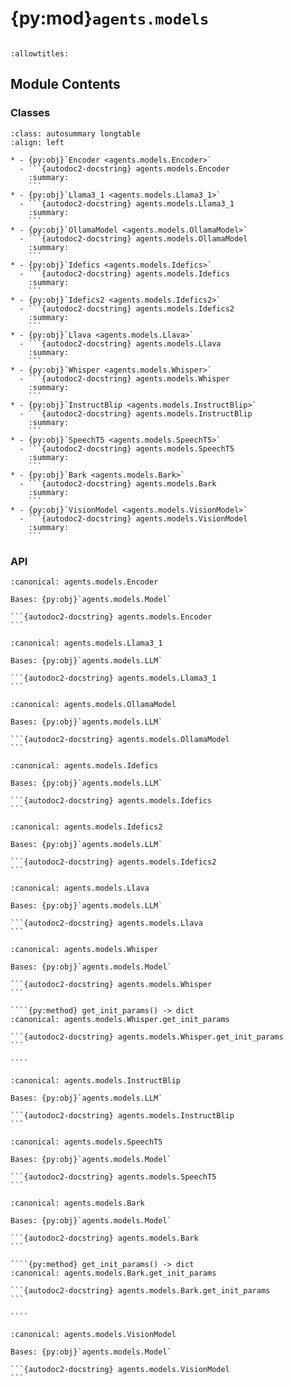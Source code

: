 # {py:mod}`agents.models`

```{py:module} agents.models
```

```{autodoc2-docstring} agents.models
:allowtitles:
```

## Module Contents

### Classes

````{list-table}
:class: autosummary longtable
:align: left

* - {py:obj}`Encoder <agents.models.Encoder>`
  - ```{autodoc2-docstring} agents.models.Encoder
    :summary:
    ```
* - {py:obj}`Llama3_1 <agents.models.Llama3_1>`
  - ```{autodoc2-docstring} agents.models.Llama3_1
    :summary:
    ```
* - {py:obj}`OllamaModel <agents.models.OllamaModel>`
  - ```{autodoc2-docstring} agents.models.OllamaModel
    :summary:
    ```
* - {py:obj}`Idefics <agents.models.Idefics>`
  - ```{autodoc2-docstring} agents.models.Idefics
    :summary:
    ```
* - {py:obj}`Idefics2 <agents.models.Idefics2>`
  - ```{autodoc2-docstring} agents.models.Idefics2
    :summary:
    ```
* - {py:obj}`Llava <agents.models.Llava>`
  - ```{autodoc2-docstring} agents.models.Llava
    :summary:
    ```
* - {py:obj}`Whisper <agents.models.Whisper>`
  - ```{autodoc2-docstring} agents.models.Whisper
    :summary:
    ```
* - {py:obj}`InstructBlip <agents.models.InstructBlip>`
  - ```{autodoc2-docstring} agents.models.InstructBlip
    :summary:
    ```
* - {py:obj}`SpeechT5 <agents.models.SpeechT5>`
  - ```{autodoc2-docstring} agents.models.SpeechT5
    :summary:
    ```
* - {py:obj}`Bark <agents.models.Bark>`
  - ```{autodoc2-docstring} agents.models.Bark
    :summary:
    ```
* - {py:obj}`VisionModel <agents.models.VisionModel>`
  - ```{autodoc2-docstring} agents.models.VisionModel
    :summary:
    ```
````

### API

````{py:class} Encoder
:canonical: agents.models.Encoder

Bases: {py:obj}`agents.models.Model`

```{autodoc2-docstring} agents.models.Encoder
```

````

````{py:class} Llama3_1
:canonical: agents.models.Llama3_1

Bases: {py:obj}`agents.models.LLM`

```{autodoc2-docstring} agents.models.Llama3_1
```

````

````{py:class} OllamaModel
:canonical: agents.models.OllamaModel

Bases: {py:obj}`agents.models.LLM`

```{autodoc2-docstring} agents.models.OllamaModel
```

````

````{py:class} Idefics
:canonical: agents.models.Idefics

Bases: {py:obj}`agents.models.LLM`

```{autodoc2-docstring} agents.models.Idefics
```

````

````{py:class} Idefics2
:canonical: agents.models.Idefics2

Bases: {py:obj}`agents.models.LLM`

```{autodoc2-docstring} agents.models.Idefics2
```

````

````{py:class} Llava
:canonical: agents.models.Llava

Bases: {py:obj}`agents.models.LLM`

```{autodoc2-docstring} agents.models.Llava
```

````

`````{py:class} Whisper
:canonical: agents.models.Whisper

Bases: {py:obj}`agents.models.Model`

```{autodoc2-docstring} agents.models.Whisper
```

````{py:method} get_init_params() -> dict
:canonical: agents.models.Whisper.get_init_params

```{autodoc2-docstring} agents.models.Whisper.get_init_params
```

````

`````

````{py:class} InstructBlip
:canonical: agents.models.InstructBlip

Bases: {py:obj}`agents.models.LLM`

```{autodoc2-docstring} agents.models.InstructBlip
```

````

````{py:class} SpeechT5
:canonical: agents.models.SpeechT5

Bases: {py:obj}`agents.models.Model`

```{autodoc2-docstring} agents.models.SpeechT5
```

````

`````{py:class} Bark
:canonical: agents.models.Bark

Bases: {py:obj}`agents.models.Model`

```{autodoc2-docstring} agents.models.Bark
```

````{py:method} get_init_params() -> dict
:canonical: agents.models.Bark.get_init_params

```{autodoc2-docstring} agents.models.Bark.get_init_params
```

````

`````

````{py:class} VisionModel
:canonical: agents.models.VisionModel

Bases: {py:obj}`agents.models.Model`

```{autodoc2-docstring} agents.models.VisionModel
```

````
